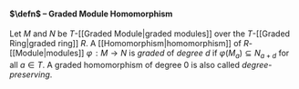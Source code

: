 #### $\defn$ – Graded Module Homomorphism
Let $M$ and $N$ be $T$-[[Graded Module|graded modules]] over the $T$-[[Graded Ring|graded ring]] $R$. A [[Homomorphism|homomorphism]] of $R$-[[Module|modules]] $\varphi\!: M \to N$ is *graded* of *degree* $d$ if $\varphi(M_a) \subseteq N_{a+d}$ for all $a \in T$. A graded homomorphism of degree $0$ is also called *degree-preserving*.